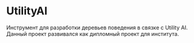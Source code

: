 # UtilityAI
Инструмент для разработки деревьев поведения в связке с Utility AI. Данный проект развивался как дипломный проект для института.
